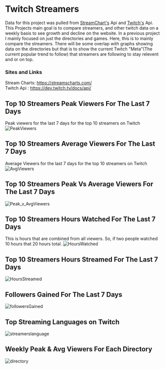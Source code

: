 # Twitch Streamers 
Data for this project was pulled from [StreamChart's](https://streamscharts.com/) Api and [Twitch's](https://dev.twitch.tv/docs/api/) Api. This Projects main goal is to compare streamers, and other twitch data on a weekly basis to see growth and decline on the website. In a previous project I mainly focused on just the directories and games. Here, this is to mainly compare the streamers. There will be some overlap with graphs showing data on the directories but that is to show the current Twitch "Meta"(The current popular trend to follow) that streamers are following to stay relevent and or on top. 

### Sites and Links
Stream Charts: https://streamscharts.com/
\
Twitch Api : https://dev.twitch.tv/docs/api/



## Top 10 Streamers Peak Viewers For The Last 7 Days 
Peak viewers for the last 7 days for the top 10 streamers on Twitch
![PeakViewers](https://i.gyazo.com/84ba62f8fa41bcd803851858e81aab17.png)


## Top 10 Streamers Average Viewers For The Last 7 Days
Average Viewers for the last 7 days for the top 10 streamers on Twitch
![AvgViewers](https://i.gyazo.com/edc95ce362d34e71260684f092c158dc.png)


## Top 10 Streamers Peak Vs Average Viewers For The Last 7 Days
![Peak_v_AvgViewers](https://i.gyazo.com/84ba62f8fa41bcd803851858e81aab17.png)


## Top 10 Streamers Hours Watched For The Last 7 Days
This is hours that are combined from all viewers. So, if two people watched 10 hours that 20 hours total.
![HoursWatched](https://i.gyazo.com/a059f27a0eb0dd3e23aedd60b07fea1d.png)


## Top 10 Streamers Hours Streamed For The Last 7 Days
![HoursStreamed](https://i.gyazo.com/4910d266bc44caadd7f9c42a2acaeb72.png)


## Followers Gained For The Last 7 Days
![followersGained](https://i.gyazo.com/5bac96f10e696bc63d5678a2433cfb78.png)


## Top Streaming Languages on Twitch
![streamerslanguage](https://i.gyazo.com/af8082203aa36cc74da48bb0e631c1c9.png)


## Weekly Peak & Avg Viewers For Each Directory 
![directory](https://i.gyazo.com/a294092d7452bd9e2dbc04538dc7a4dc.png)